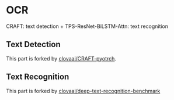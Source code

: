 # OCR
CRAFT: text detection + TPS-ResNet-BiLSTM-Attn: text recognition

## Text Detection
This part is forked by [clovaai/CRAFT-pyotrch](https://github.com/clovaai/CRAFT-pytorch).

## Text Recognition
This part is forked by [clovaai/deep-text-recognition-benchmark](https://github.com/clovaai/deep-text-recognition-benchmark)